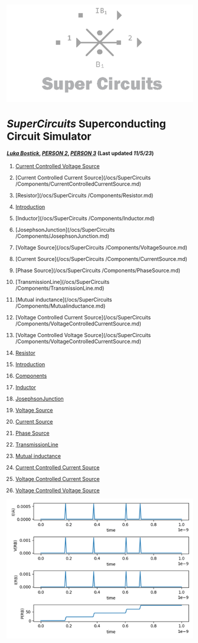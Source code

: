 ![A quick mockup of what the area might look like](/img/external_image.png)

# *SuperCircuits* Superconducting Circuit Simulator
#### *[Luka Bostick](https:/ithub.com/LukaBostick)*, *[PERSON 2](https://thub.com/Person2)*, *[PERSON 3](https:/g/hub.com/Person3)* (Last updated *11/5/23*)

1. [Current Controlled Voltage Source](#CurrentControlledVoltageSource)



1. [Current Controlled Current Source](/ocs/SuperCircuits
/Components/CurrentControlledCurrentSource.md)
1. [Resistor](/ocs/SuperCircuits
/Components/Resistor.md)
1. [Introduction](/OpenCircuits/README.md)
1. [Inductor](/ocs/SuperCircuits
/Components/Inductor.md)
1. [JosephsonJunction](/ocs/SuperCircuits
/Components/JosephsonJunction.md)
1. [Voltage Source](/ocs/SuperCircuits
/Components/VoltageSource.md)
1. [Current Source](/ocs/SuperCircuits
/Components/CurrentSource.md)
1. [Phase Source](/ocs/SuperCircuits
/Components/PhaseSource.md)
1. [TransmissionLine](/ocs/SuperCircuits
/Components/TransmissionLine.md)
1. [Mutual inductance](/ocs/SuperCircuits
/Components/Mutualinductance.md)
1. [Voltage Controlled Current Source](/ocs/SuperCircuits
/Components/VoltageControlledCurrentSource.md)
1. [Voltage Controlled Voltage Source](/ocs/SuperCircuits
/Components/VoltageControlledCurrentSource.md)

1. [Resistor](#Resistor)
1. [Introduction](#introduction)
2. [Components](#Components)
1. [Inductor](#Inductor)
1. [JosephsonJunction](#JosephsonJunction)
1. [Voltage Source](#VoltageSource)
1. [Current Source](#CurrentSource)
1. [Phase Source](#PhaseSource)
1. [TransmissionLine](#TransmissionLine)
1. [Mutual inductance](#Mutualinductance)
1. [Current Controlled Current Source](#CurrentControlledCurrentSource)
1. [Voltage Controlled Current Source](#VoltageControlledCurrentSource)
1. [Voltage Controlled Voltage Source](#VoltageControlledVoltageSource)


![A quick mockup of what the area might look like](/img/ccvs_figure.png)